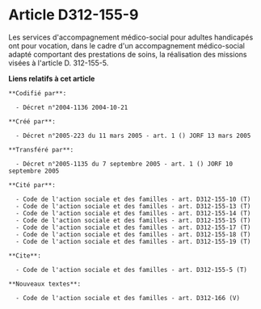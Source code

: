 # Article D312-155-9

Les services d'accompagnement médico-social pour adultes handicapés ont pour vocation, dans le cadre d'un accompagnement
médico-social adapté comportant des prestations de soins, la réalisation des missions visées à l'article D. 312-155-5.

**Liens relatifs à cet article**

	**Codifié par**:

	  - Décret n°2004-1136 2004-10-21

	**Créé par**:

	  - Décret n°2005-223 du 11 mars 2005 - art. 1 () JORF 13 mars 2005

	**Transféré par**:

	  - Décret n°2005-1135 du 7 septembre 2005 - art. 1 () JORF 10 septembre 2005

	**Cité par**:

	  - Code de l'action sociale et des familles - art. D312-155-10 (T)
	  - Code de l'action sociale et des familles - art. D312-155-13 (T)
	  - Code de l'action sociale et des familles - art. D312-155-14 (T)
	  - Code de l'action sociale et des familles - art. D312-155-15 (T)
	  - Code de l'action sociale et des familles - art. D312-155-17 (T)
	  - Code de l'action sociale et des familles - art. D312-155-18 (T)
	  - Code de l'action sociale et des familles - art. D312-155-19 (T)

	**Cite**:

	  - Code de l'action sociale et des familles - art. D312-155-5 (T)

	**Nouveaux textes**:

	  - Code de l'action sociale et des familles - art. D312-166 (V)
